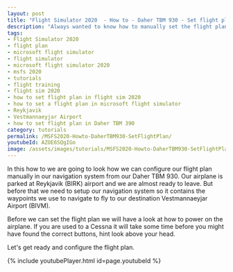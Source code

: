 ```yaml
---
layout: post
title: "Flight Simulator 2020  - How to - Daher TBM 930 - Set flight plan"
description: "Always wanted to know how to manually set the flight plan in a Daher TBM 930 than you found the right resource."
tags:
- Flight Simulator 2020
- flight plan
- microsoft flight simulator
- flight simulator
- microsoft flight simulator 2020
- msfs 2020
- tutorials
- flight training
- flight sim 2020
- how to set flight plan in flight sim 2020
- how to set a flight plan in microsoft flight simulator
- Reykjavik
- Vestmannaeyjar Airport
- how to set flight plan in Daher TBM 390
category: tutorials
permalink: /MSFS2020-Howto-DaherTBM930-SetFlightPlan/
youtubeId: AZOE6SQgIGo
image: /assets/images/tutorials/MSFS2020-Howto-DaherTBM930-SetFlightPlan.jpg
---
```

In this how to we are going to look how we can configure our flight plan manually in our navigation system from our Daher TBM 930. 
Our airplane is parked at Reykjavik (BIRK) airport and we are almost ready to leave. But before that we need to setup our navigation system so it contains the waypoints we use to navigate to fly to our destination Vestmannaeyjar Airport (BIVM). 

Before we can set the flight plan we will have a look at how to power on the airplane. If you are used to a Cessna it will take some time before you might have found the correct buttons, hint look above your head.

Let's get ready and configure the flight plan.

{% include youtubePlayer.html id=page.youtubeId %}